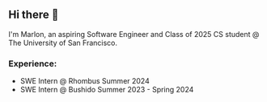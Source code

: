 ## Hi there 👋

I'm Marlon, an aspiring Software Engineer and Class of 2025 CS student @ The University of San Francisco.

### Experience:

* SWE Intern @ Rhombus Summer 2024
* SWE Intern @ Bushido Summer 2023 - Spring 2024

<!--
**MarlonBair/MarlonBair** is a ✨ _special_ ✨ repository because its `README.md` (this file) appears on your GitHub profile.

Here are some ideas to get you started:

- 🔭 I’m currently working on ...
- 🌱 I’m currently learning ...
- 👯 I’m looking to collaborate on ...
- 🤔 I’m looking for help with ...
- 💬 Ask me about ...
- 📫 How to reach me: ...
- 😄 Pronouns: ...
- ⚡ Fun fact: ...
-->
